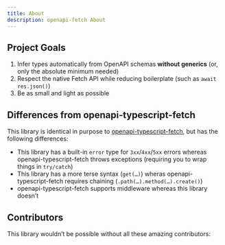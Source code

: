 ```yaml
---
title: About
description: openapi-fetch About
---
```


## Project Goals

1. Infer types automatically from OpenAPI schemas **without generics** (or, only the absolute minimum needed)
2. Respect the native Fetch API while reducing boilerplate (such as `await res.json()`)
3. Be as small and light as possible

## Differences from openapi-typescript-fetch

This library is identical in purpose to [openapi-typescript-fetch](https://github.com/ajaishankar/openapi-typescript-fetch), but has the following differences:

- This library has a built-in `error` type for `3xx`/`4xx`/`5xx` errors whereas openapi-typescript-fetch throws exceptions (requiring you to wrap things in `try/catch`)
- This library has a more terse syntax (`get(…)`) wheras openapi-typescript-fetch requires chaining (`.path(…).method(…).create()`)
- openapi-typescript-fetch supports middleware whereas this library doesn’t

## Contributors

This library wouldn’t be possible without all these amazing contributors:
